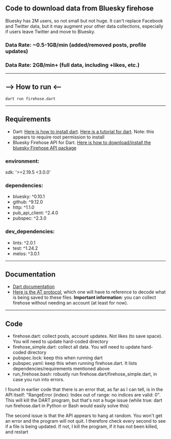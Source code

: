 Code to download data from Bluesky firehose
---
Bluesky has 2M users, so not small but not huge. It can't replace Facebook and Twitter data, but it may augment your other data collections, especially if users leave Twitter and move to Bluesky.
### Data Rate: ~0.5-1GB/min (added/removed posts, profile updates)
### Data Rate: 2GB/min+ (full data, including +likes, etc.)
---
## --> How to run <--
````
dart run firehose.dart
````
---
## Requirements
- Dart: [Here is how to install dart](https://dart.dev/get-dart). [Here is a tutorial for dart](https://dart.dev/tutorials/server/get-started).
Note: this appears to require root permission to install
- Bluesky Firehose API for Dart. [Here is how to download/install the bluesky Firehose API package](https://dev.to/shinyakato/easily-use-firehose-api-on-bluesky-social-with-dart-and-flutter-mdk)

### environment:
  sdk: '>=2.19.5 <3.0.0'

### dependencies:
- bluesky: ^0.10.1
- github: ^9.12.0
- http: ^1.1.0
- pub_api_client: ^2.4.0
- pubspec: ^2.3.0

### dev_dependencies:
- lints: ^2.0.1
- test: ^1.24.2
- melos: ^3.0.1

---
## Documentation
- [Dart documentation](https://dart.dev/guides)
- [Here is the AT protocol](https://atproto.com/specs/atp), which one will have to reference to decode what is being saved to these files.
**Important information**: you can collect firehose without needing an account (at least for now).
---
## Code
- firehose.dart: collect posts, account updates. Not likes (to save space). You will need to update hard-coded directory
- firehose_simple.dart: collect all data. You will need to update hard-coded directory
- pubspec.lock: keep this when running dart
- pubspec.yaml: keep this when running firehose.dart. It lists dependencies/requirements mentioned above
- run_firehose.bash: robustly run firehose.dart/firehose_simple.dart, in case you run into errors.
  
I found in earlier code that there is an error that, as far as I can tell, is in the API itself: "RangeError (index): Index out of range: no indices are valid: 0". This will kill the DART program, but that's not a huge issue (while true: dart run firehose.dart in Python or Bash would easily solve this) 

The second issue is that the API appears to hang at random. You won't get an error and the program will not quit. I therefore check every second to see if a file is being updated. If not, I kill the program, if it has not been killed, and restart
